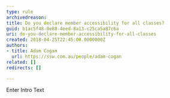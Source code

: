 ```yaml
---
type: rule
archivedreason: 
title: Do you declare member accessibility for all classes?
guid: b1ac5f48-0e88-4eed-8a13-c25ca5a87c6a
uri: do-you-declare-member-accessibility-for-all-classes
created: 2018-04-25T22:45:00.0000000Z
authors:
- title: Adam Cogan
  url: https://ssw.com.au/people/adam-cogan
related: []
redirects: []

---
```



Enter Intro Text
<br><excerpt class='endintro'></excerpt><br>



